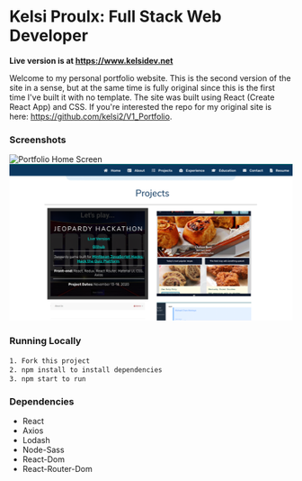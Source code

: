 # Kelsi Proulx: Full Stack Web Developer

<b>Live version is at https://www.kelsidev.net</b>

Welcome to my personal portfolio website. This is the second version of the site in a sense, but at the same time is fully original since this is the first time I've built it with no template.
The site was built using React (Create React App) and CSS.
If you're interested the repo for my original site is here: https://github.com/kelsi2/V1_Portfolio.

### Screenshots
![Portfolio Home Screen](./src/images/Portfolio_Home.png)
![Portfolio Projects Screen](./src/images/Portfolio_Projects.png)

### Running Locally
```
1. Fork this project
2. npm install to install dependencies
3. npm start to run
```

### Dependencies
* React
* Axios
* Lodash
* Node-Sass
* React-Dom
* React-Router-Dom
